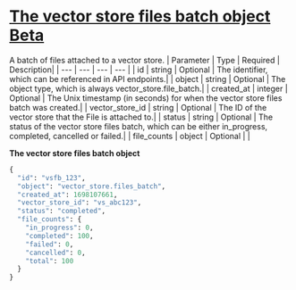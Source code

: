 # [The vector store files batch object Beta](/docs/api-reference/vector-stores-file-batches/batch-object)
A batch of files attached to a vector store. 
| Parameter | Type   | Required | Description|
| --- | --- | --- | --- |
| id | string | Optional | The identifier, which can be referenced in API endpoints.| 
| object | string | Optional | The object type, which is always                 vector_store.file_batch.| 
| created_at | integer | Optional | The Unix timestamp (in seconds) for when the vector store files                 batch was created.| 
| vector_store_id | string | Optional | The ID of the                 vector store                 that the File is                 attached to.| 
| status | string | Optional | The status of the vector store files batch, which can be either                 in_progress, completed,                 cancelled or failed.| 
| file_counts | object | Optional | | 

**The vector store files batch object**
```python
{
  "id": "vsfb_123",
  "object": "vector_store.files_batch",
  "created_at": 1698107661,
  "vector_store_id": "vs_abc123",
  "status": "completed",
  "file_counts": {
    "in_progress": 0,
    "completed": 100,
    "failed": 0,
    "cancelled": 0,
    "total": 100
  }
}
```
